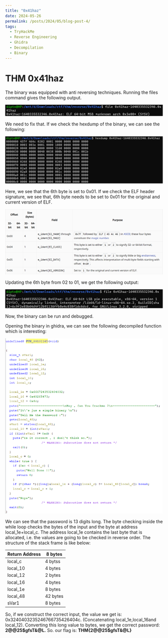 ```yaml
---
title: "0x41haz"
date: 2024-05-26
permalink: /posts/2024/05/blog-post-4/
tags:
  - TryHackMe
  - Reverse Engineering
  - Ghidra
  - Decompilation
  - Binary
---
```


# THM 0x41haz

The binary was equipped with anti reversing techniques. Running the files command gives the following output.

![File command output](/images/0x41haz.png)

We need to fix that. If we check the hexdump of the binary, we can see the following:

![Hexdump](/images/0x41haz_1.png)

Here, we see that the 6th byte is set to 0x01. If we check the ELF header signature, we see that, 6th byte needs to be set to 0x01 for the original and current version of ELF.

![ELF signature](/images/0x41haz_2.png)

Updating the 6th byte from 02 to 01, we get the following output:

![Fixed File command output](/images/0x41haz_3.png)

Now, the binary can be run and debugged.

Opening the binary in ghidra, we can see the following decompiled function which is interesting:

![Ghidra decompilation](/images/0x41haz_4.png)

We can see that the password is 13 digits long. The byte checking inside the while loop checks the bytes of the input and the byte at address local_1e+local_c. The address local_1e contains the last byte that is allocated, i.e. the values are going to be checked in reverse order. The structure of the stack frame is like below:

| Return Address | 8 bytes  |
| -------------- | -------- |
| local_c        | 4 bytss  |
| local_10       | 4 bytes  |
| local_12       | 2 bytes  |
| local_16       | 4 bytes  |
| local_1e       | 8 bytes  |
| local_48       | 42 bytes |
| sVar1          | 8 bytes  |

So, if we construct the correct input, the value we get is: 0x3240403235246766735426404c. (Concatenating local_1e,local_16and local_12). Converting this long value to bytes, we get the correct password: **2@@25$gfsT&@L.** So. our flag is: **THM{2@@25$gfsT&@L}**
